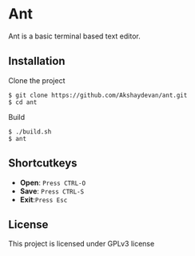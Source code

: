 # Ant
Ant is a basic terminal based text editor.
  
  
## Installation
Clone the project

    $ git clone https://github.com/Akshaydevan/ant.git
    $ cd ant
   
Build

    $ ./build.sh
    $ ant

## Shortcutkeys
- **Open**:
```Press CTRL-O```
- **Save**:
```Press CTRL-S```
- **Exit**:```Press Esc```
## License
This project is licensed under GPLv3 license 
